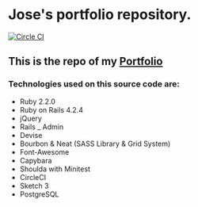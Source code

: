 # Jose's portfolio repository.
[![Circle CI](https://circleci.com/gh/JoseChirivella14/portfolio-rails/tree/master.svg?style=svg)](https://circleci.com/gh/JoseChirivella14/portfolio-rails/tree/master)

## This is the repo of my [Portfolio](http://www.jchirivella.com/)

### Technologies used on this source code are:
* Ruby 2.2.0
* Ruby on Rails 4.2.4
* jQuery
* Rails _ Admin
* Devise
* Bourbon & Neat (SASS Library & Grid System)
* Font-Awesome
* Capybara
* Shoulda with Minitest
* CircleCI
* Sketch 3
* PostgreSQL
